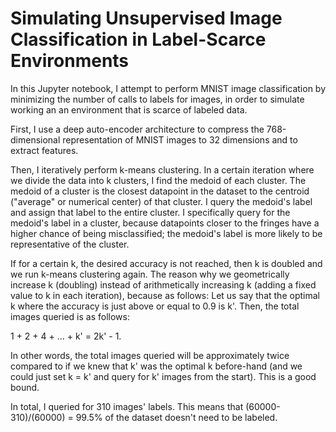 # Simulating Unsupervised Image Classification in Label-Scarce Environments

In this Jupyter notebook, I attempt to perform MNIST image classification by minimizing the number of calls to labels for images, in order to simulate working an an environment that is scarce of labeled data.

First, I use a deep auto-encoder architecture to compress the 768-dimensional representation of MNIST images to 32 dimensions and to extract features.

Then, I iteratively perform k-means clustering. In a certain iteration where we divide the data into k clusters, I find the medoid of each cluster. The medoid of a cluster is the closest datapoint in the dataset to the centroid ("average" or numerical center) of that cluster. I query the medoid's label and assign that label to the entire cluster. I specifically query for the medoid's label in a cluster, because datapoints closer to the fringes have a higher chance of being misclassified; the medoid's label is more likely to be representative of the cluster.

If for a certain k, the desired accuracy is not reached, then k is doubled and we run k-means clustering again. The reason why we geometrically increase k (doubling) instead of arithmetically increasing k (adding a fixed value to k in each iteration), because as follows: Let us say that the optimal k where the accuracy is just above or equal to 0.9 is k'. Then, the total images queried is as follows:

1 + 2 + 4 + ... + k' = 2k' - 1.

In other words, the total images queried will be approximately twice compared to if we knew that k' was the optimal k before-hand (and we could just set k = k' and query for k' images from the start). This is a good bound.

In total, I queried for 310 images' labels. This means that (60000-310)/(60000) = 99.5% of the dataset doesn't need to be labeled.
